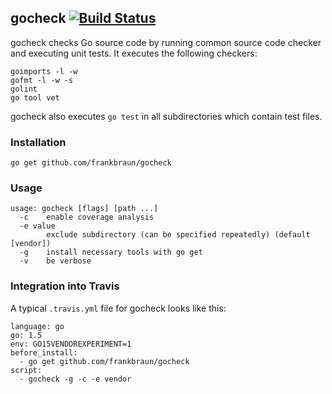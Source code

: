 ## gocheck [![Build Status](http://img.shields.io/travis/frankbraun/gocheck.svg?style=flat-square)](https://travis-ci.org/frankbraun/gocheck)

gocheck checks Go source code by running common source code checker and
executing unit tests. It executes the following checkers:

```
goimports -l -w
gofmt -l -w -s
golint
go tool vet
```

gocheck also executes `go test` in all subdirectories which contain test files.


### Installation

```
go get github.com/frankbraun/gocheck
```


### Usage

```
usage: gocheck [flags] [path ...]
  -c    enable coverage analysis
  -e value
        exclude subdirectory (can be specified repeatedly) (default [vendor])
  -g    install necessary tools with go get
  -v    be verbose
```


### Integration into Travis

A typical `.travis.yml` file for gocheck looks like this:

```
language: go
go: 1.5
env: GO15VENDOREXPERIMENT=1
before_install:
  - go get github.com/frankbraun/gocheck
script:
  - gocheck -g -c -e vendor
```
